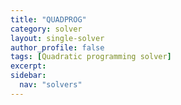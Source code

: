 ```yaml
---
title: "QUADPROG"
category: solver
layout: single-solver
author_profile: false
tags: [Quadratic programming solver]
excerpt:
sidebar:
  nav: "solvers"
---
```

